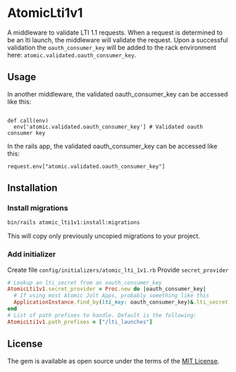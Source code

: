 # AtomicLti1v1
A middleware to validate LTI 1.1 requests. When a request is determined to be an lti launch, the middleware will validate the request. Upon a successful validation the `oauth_consumer_key` will be added to the rack environment here: `atomic.validated.oauth_consumer_key`.

## Usage

In another middleware, the validated oauth_consumer_key can be accessed like this:
```

def call(env)
  env['atomic.validated.oauth_consumer_key'] # Validated oauth consumer key

```

In the rails app, the validated oauth_consumer_key can be accessed like this: 

```
request.env["atomic.validated.oauth_consumer_key"]
```


## Installation

<!-- * Add to gemfile TODO should we pull in tag, or what?
  
  `gem 'atomic_lti_1v1', git: '/Users/nickbenoit/Projects/atomic_lti_1v1'` -->

### Install migrations

```bash
bin/rails atomic_lti1v1:install:migrations
```
This will copy only previously uncopied migrations to your project.


### Add initializer
Create file `config/initializers/atomic_lti_1v1.rb`
Provide `secret_provider`

  ```ruby
  # Lookup an lti_secret from an oauth_consumer_key
  AtomicLti1v1.secret_provider = Proc.new do |oauth_consumer_key| 
    # If using most Atomic Jolt Apps, probably something like this
    ApplicationInstance.find_by(lti_key: oauth_consumer_key)&.lti_secret 
  end
  # List of path prefixes to handle. Default is the following:
  AtomicLti1v1.path_prefixes = ["/lti_launches"] 
  ```

## License
The gem is available as open source under the terms of the [MIT License](https://opensource.org/licenses/MIT).
